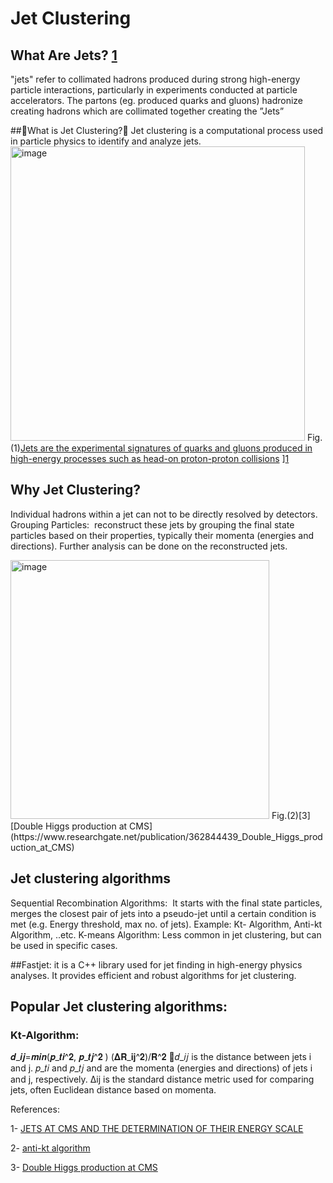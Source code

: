 # Jet Clustering
## What Are Jets? [1](https://cms.cern/news/jets-cms-and-determination-their-energy-scale)
"jets" refer to collimated hadrons produced during strong high-energy particle interactions, particularly in experiments conducted at particle accelerators. 
The partons (eg. produced quarks and gluons) hadronize creating hadrons which are collimated together creating the ”Jets”

##What is Jet Clustering?
 Jet clustering is a computational process used in particle physics to identify and analyze jets.
<img width="471" alt="image" src="https://github.com/ubsuny/JetClustering-CP2P2024/assets/38404107/48d7b95e-a251-4bd0-bfbd-077baad1716d">
Fig.(1)[Jets are the experimental signatures of quarks and gluons produced in high-energy processes such as head-on proton-proton collisions](https://github.com/ubsuny/JetClustering-CP2P2024/assets/38404107/8cf340c3-6493-4ee5-a527-a5af587ca0d2)
][1](https://cms.cern/news/jets-cms-and-determination-their-energy-scale)

## Why Jet Clustering?
 Individual hadrons within a jet can not to be directly resolved by detectors.
Grouping Particles:  reconstruct these jets by grouping the final state particles based on their properties, typically their momenta (energies and directions).
Further analysis can be done on the reconstructed jets.

<img width="414" alt="image" src="https://github.com/ubsuny/JetClustering-CP2P2024/assets/38404107/99bbd06f-edb4-49c8-88cd-0d57a1c84892">
Fig.(2)[3][Double Higgs production at CMS](https://www.researchgate.net/publication/362844439_Double_Higgs_production_at_CMS)

## Jet clustering algorithms
Sequential Recombination Algorithms: 
It starts with the final state particles, merges the closest pair of jets into a pseudo-jet until a certain condition is met (e.g. Energy threshold, max no. of jets). Example: Kt- Algorithm, Anti-kt Algorithm, ..etc.
K-means Algorithm: Less common in jet clustering, but can be used in specific cases.

##Fastjet:
it is a C++ library used for jet finding in high-energy physics analyses.
It provides efficient and robust algorithms for jet clustering.

## Popular Jet clustering algorithms:
### Kt-Algorithm: 
𝒅_𝒊𝒋=𝒎𝒊𝒏(𝒑_𝒕𝒊^𝟐, 𝒑_𝒕𝒋^𝟐 )  (𝚫𝐑_𝐢𝐣^𝟐)/𝐑^𝟐 𝑑_𝑖𝑗 is the distance between jets i and j.
𝑝_𝑡𝑖  and 𝑝_𝑡𝑗 and are the momenta (energies and directions) of jets i and j, respectively.
Δij is the standard distance metric used for comparing jets, often Euclidean distance based on momenta.






References:

1- [JETS AT CMS AND THE DETERMINATION OF THEIR ENERGY SCALE](https://cms.cern/news/jets-cms-and-determination-their-energy-scale)

2- [anti-kt algorithm](https://arxiv.org/abs/0802.1189)

3- [Double Higgs production at CMS](https://www.researchgate.net/publication/362844439_Double_Higgs_production_at_CMS)
